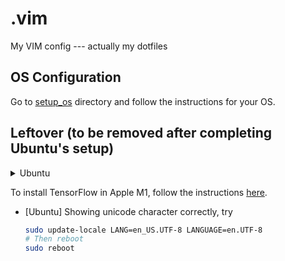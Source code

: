 # .vim
My VIM config --- actually my dotfiles

## OS Configuration

Go to [setup_os](./setup_os) directory and follow the instructions for your OS.


## Leftover (to be removed after completing Ubuntu's setup)

<details>
    <summary>Ubuntu</summary>

    ### Set terminator color schemes

    Follow the instructions in [`terminator-themes`](https://github.com/EliverLara/terminator-themes).

    ### Install neovim

    ```bash
    ./install neovim
    ```
</details>

To install TensorFlow in Apple M1, follow the instructions [here](https://developer.apple.com/metal/tensorflow-plugin/).

+ [Ubuntu] Showing unicode character correctly, try
    ```bash
    sudo update-locale LANG=en_US.UTF-8 LANGUAGE=en.UTF-8
    # Then reboot
    sudo reboot
    ```
